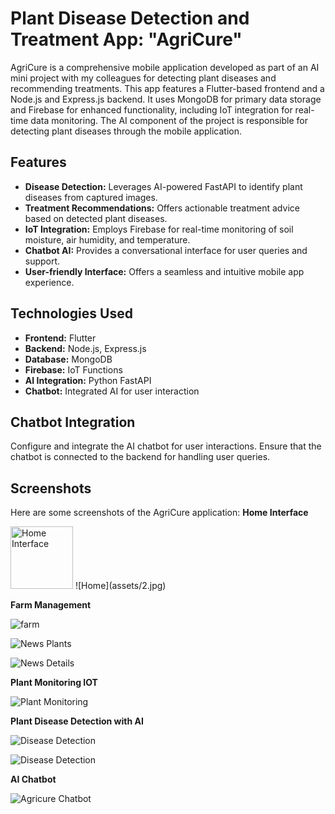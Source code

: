 # Plant Disease Detection and Treatment App: "AgriCure"

AgriCure is a comprehensive mobile application developed as part of an AI mini project with my colleagues for detecting plant diseases and recommending treatments. This app features a Flutter-based frontend and a Node.js and Express.js backend. It uses MongoDB for primary data storage and Firebase for enhanced functionality, including IoT integration for real-time data monitoring. The AI component of the project is responsible for detecting plant diseases through the mobile application.

## Features

- **Disease Detection:** Leverages AI-powered FastAPI to identify plant diseases from captured images.
- **Treatment Recommendations:** Offers actionable treatment advice based on detected plant diseases.
- **IoT Integration:** Employs Firebase for real-time monitoring of soil moisture, air humidity, and temperature.
- **Chatbot AI:** Provides a conversational interface for user queries and support.
- **User-friendly Interface:** Offers a seamless and intuitive mobile app experience.

## Technologies Used

- **Frontend:** Flutter
- **Backend:** Node.js, Express.js
- **Database:** MongoDB
- **Firebase:** IoT Functions
- **AI Integration:** Python FastAPI
- **Chatbot:** Integrated AI for user interaction

## Chatbot Integration

Configure and integrate the AI chatbot for user interactions. Ensure that the chatbot is connected to the backend for handling user queries.

## Screenshots
Here are some screenshots of the AgriCure application:
**Home Interface**



<img src="assets/1.jpg" width="100" height="100" alt="Home Interface">
![Home](assets/2.jpg)

**Farm Management**

![farm](assets/3.jpg)

![News Plants](assets/4.jpg)

![News Details](assets/5.jpg)

**Plant Monitoring IOT**

![Plant Monitoring](assets/6.jpg)

**Plant Disease Detection with AI**

![Disease Detection](assets/7.jpg)

![Disease Detection](assets/8.jpg)

**AI Chatbot**

![Agricure Chatbot](assets/9.jpg)
